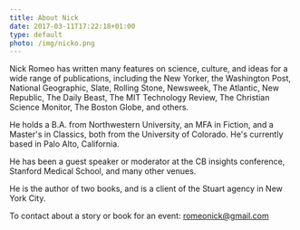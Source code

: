 ```yaml
---
title: About Nick
date: 2017-03-11T17:22:18+01:00
type: default
photo: /img/nicko.png
---
```

Nick Romeo has written many features on science, culture, and ideas for a wide range of publications, including the New Yorker, the Washington Post, National Geographic, Slate, Rolling Stone, Newsweek, The Atlantic, New Republic, The Daily Beast, The MIT Technology Review, The Christian Science Monitor, The Boston Globe, and others.

He holds a B.A. from Northwestern University, an MFA in Fiction, and a Master's in Classics, both from the University of Colorado. He's currently based in Palo Alto, California.

He has been a guest speaker or moderator at the CB insights conference, Stanford Medical School, and many other venues.

He is the author of two books, and is a client of the Stuart agency in New York City.

To contact about a story or book for an event: [romeonick@gmail.com](mailto:romeonick@gmail.com)
